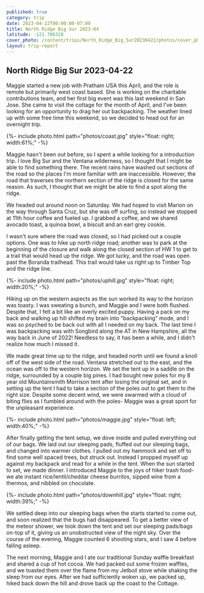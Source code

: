 ```yaml
---
published: true
category: trip
date: 2023-04-22T00:00:00-07:00
title: North Ridge Big Sur 2023-04
latitude: -121.706318
cover_photo: /content/trips/North_Ridge_Big_Sur20230422/photos/cover_photo.jpg
layout: trip-report
---
```



## North Ridge Big Sur 2023-04-22

Maggie started a new job with Pratham USA this April, and the role is remote but primarily west coast based. She is working on the charitable contributions team, and her first big event was this last weekend in San Jose. She came to visit the cottage for the month of April, and I've been looking for an opportunity to drag her out backpacking. The weather lined up with some free time this weekend, so we decided to head out for an overnight trip.

{%- include photo.html 
    path="photos/coast.jpg"
    style="float: right; width:61%;"
-%}


Maggie hasn't been out before, so I spent a while looking for a introduction trip. I love Big Sur and the Ventana wilderness, so I thought that I might be able to find something there. The recent rains have washed out sections of the road so the places I'm more familiar with are inaccessible. However, the road that traverses the northern section of the ridge is closed for the same reason. As such, I thought that we might be able to find a spot along the ridge.

We headed out around noon on Saturday. We had hoped to visit Marion on the way through Santa Cruz, but she was off surfing, so instead we stopped at 11th hour coffee and fueled up. I grabbed a coffee, and we shared avocado toast, a quinoa bowl, a biscuit and an earl grey cookie.

I wasn't sure where the road was closed, so I had picked out a couple options. One was to hike up north ridge road; another was to park at the beginning of the closure and walk along the closed section of HW 1 to get to a trail that would head up the ridge. We got lucky, and the road was open past the Boranda trailhead. This trail would take us right up to Timber Top and the ridge line.

{%- include photo.html 
    path="photos/uphill.jpg"
    style="float: right; width:20%;"
-%}

Hiking up on the western aspects as the sun worked its way to the horizon was toasty. I was sweating a bunch, and Maggie and I were both flushed. Despite that, I felt a bit like an overly excited puppy. Having a pack on my back and walking up hill shifted my brain into "backpacking" mode, and I was so psyched to be back out with all I needed on my back. The last time I was backpacking was with Songbird along the AT in New Hampshire, all the way back in June of 2022! Needless to say, it has been a while, and I didn't realize how much I missed it.

We made great time up to the ridge, and headed north until we found a knoll off of the west side of the road. Ventana stretched out to the east, and the ocean was off to the western horizon. We set the tent up in a saddle on the ridge, surrounded by a couple big pines. I had bought new poles for my 8 year old Mountainsmith Morrison tent after losing the original set, and in setting up the tent I had to take a section of the poles out to get them to the right size. Despite some decent wind, we were swarmed with a cloud of biting flies as I fumbled around with the poles- Maggie was a great sport for the unpleasant experience.


{%- include photo.html 
    path="photos/maggie.jpg"
    style="float: left; width:40%;"
-%}

After finally getting the tent setup, we dove inside and pulled everything out of our bags. We laid out our sleeping pads, fluffed out our sleeping bags, and changed into warmer clothes. I pulled out my hammock and set off to find some well spaced trees, but struck out. Instead I propped myself up against my backpack and read for a while in the tent. When the sun started to set, we made dinner. I introduced Maggie to the joys of hiker trash food- we ate instant rice/lentil/cheddar cheese burritos, sipped wine from a thermos, and nibbled on chocolate. 

{%- include photo.html 
    path="photos/downhill.jpg"
    style="float: right; width:39%;"
-%}

We settled deep into our sleeping bags when the starts started to come out, and soon realized that the bugs had disappeared. To get a better view of the meteor shower, we took down the tent and set our sleeping pads/bags on-top of it, giving us an unobstructed view of the night sky. Over the course of the evening, Maggie counted 6 shooting stars, and I saw 4 before falling asleep.


The next morning, Maggie and I ate our traditional Sunday waffle breakfast and shared a cup of hot cocoa. We had packed out some frozen waffles, and we toasted them over the flame from my Jetboil stove while shaking the sleep from our eyes. After we had sufficiently woken up, we packed up, hiked back down the hill and drove back up the coast to the Cottage. 




